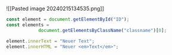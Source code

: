 ![[Pasted image 20240215134535.png]]
```js
const element = document.getElementById("ID");
const elements =
			document.getElementsByClassName("classname")[0];

element.innerText = "Neuer Text";
element.innerHTML = "Neuer <em>Text</em>";
```